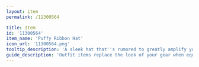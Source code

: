 ```yaml
---
layout: item
permalink: /11300564

title: Item
id: '11300564'
item_name: 'Puffy Ribbon Hat'
icon_url: '11300564.png'
tooltip_description: 'A sleek hat that''s rumored to greatly amplify your fighting skills.'
guide_description: 'Outfit items replace the look of your gear when equipped.'
---
```

